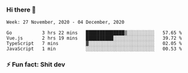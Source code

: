 ### Hi there 👋
<!--START_SECTION:waka-->
```text
Week: 27 November, 2020 - 04 December, 2020

Go           3 hrs 22 mins   ██████████████▒░░░░░░░░░░   57.65 % 
Vue.js       2 hrs 19 mins   ██████████░░░░░░░░░░░░░░░   39.72 % 
TypeScript   7 mins          ▓░░░░░░░░░░░░░░░░░░░░░░░░   02.05 % 
JavaScript   1 min           ░░░░░░░░░░░░░░░░░░░░░░░░░   00.53 % 
```
<!--END_SECTION:waka-->
<!--
**TG4LAaron/TG4LAaron** is a ✨ _special_ ✨ repository because its `README.md` (this file) appears on your GitHub profile.

Here are some ideas to get you started:

- 🔭 I’m currently working on ...
- 🌱 I’m currently learning ...
- 👯 I’m looking to collaborate on ...
- 🤔 I’m looking for help with ...
- 💬 Ask me about ...
- 📫 How to reach me: ...
- 😄 Pronouns: ...
- ⚡ Fun fact: ...
-->
### ⚡ Fun fact: Shit dev

